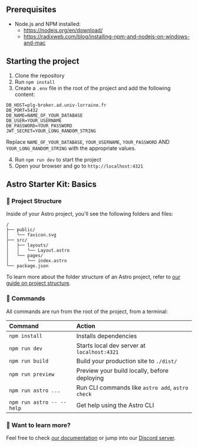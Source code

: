 ## Prerequisites
- Node.js and NPM installed: 
  - https://nodejs.org/en/download/
  - https://radixweb.com/blog/installing-npm-and-nodejs-on-windows-and-mac

## Starting the project
1. Clone the repository
2. Run `npm install`
3. Create a `.env` file in the root of the project and add the following content:
```
DB_HOST=plg-broker.ad.univ-lorraine.fr
DB_PORT=5432
DB_NAME=NAME_OF_YOUR_DATABASE
DB_USER=YOUR_USERNAME
DB_PASSWORD=YOUR_PASSWORD
JWT_SECRET=YOUR_LONG_RANDOM_STRING
```
Replace `NAME_OF_YOUR_DATABASE`, `YOUR_USERNAME`, `YOUR_PASSWORD` AND `YOUR_LONG_RANDOM_STRING` with the appropriate values.

4. Run `npm run dev` to start the project
5. Open your browser and go to `http://localhost:4321`

## Astro Starter Kit: Basics

### 🚀 Project Structure

Inside of your Astro project, you'll see the following folders and files:

```text
/
├── public/
│   └── favicon.svg
├── src/
│   ├── layouts/
│   │   └── Layout.astro
│   └── pages/
│       └── index.astro
└── package.json
```

To learn more about the folder structure of an Astro project, refer to [our guide on project structure](https://docs.astro.build/en/basics/project-structure/).

### 🧞 Commands

All commands are run from the root of the project, from a terminal:

| Command                   | Action                                           |
| :------------------------ | :----------------------------------------------- |
| `npm install`             | Installs dependencies                            |
| `npm run dev`             | Starts local dev server at `localhost:4321`      |
| `npm run build`           | Build your production site to `./dist/`          |
| `npm run preview`         | Preview your build locally, before deploying     |
| `npm run astro ...`       | Run CLI commands like `astro add`, `astro check` |
| `npm run astro -- --help` | Get help using the Astro CLI                     |

### 👀 Want to learn more?

Feel free to check [our documentation](https://docs.astro.build) or jump into our [Discord server](https://astro.build/chat).
